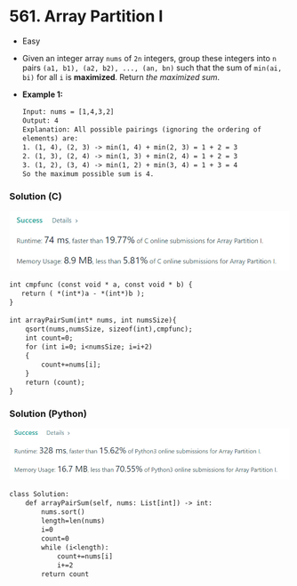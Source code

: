 # 561. Array Partition I

* Easy
* Given an integer array `nums` of `2n` integers, group these integers into `n` pairs `(a1, b1), (a2, b2), ..., (an, bn)` such that the sum of `min(ai, bi)` for all `i` is **maximized**. Return _the maximized sum_.
*   **Example 1:**

    ```
    Input: nums = [1,4,3,2]
    Output: 4
    Explanation: All possible pairings (ignoring the ordering of elements) are:
    1. (1, 4), (2, 3) -> min(1, 4) + min(2, 3) = 1 + 2 = 3
    2. (1, 3), (2, 4) -> min(1, 3) + min(2, 4) = 1 + 2 = 3
    3. (1, 2), (3, 4) -> min(1, 2) + min(3, 4) = 1 + 3 = 4
    So the maximum possible sum is 4.
    ```



### Solution (C)

![](<../.gitbook/assets/image (3) (1) (1) (1) (1) (1) (1) (1).png>)

```
int cmpfunc (const void * a, const void * b) {
   return ( *(int*)a - *(int*)b );
}

int arrayPairSum(int* nums, int numsSize){
    qsort(nums,numsSize, sizeof(int),cmpfunc);
    int count=0;
    for (int i=0; i<numsSize; i=i+2)
    {
        count+=nums[i];
    }
    return (count);
}
```

### Solution (Python)

![](<../.gitbook/assets/image (4) (1) (1) (1) (1) (1) (1) (1) (1).png>)

```
class Solution:
    def arrayPairSum(self, nums: List[int]) -> int:
        nums.sort()
        length=len(nums)
        i=0
        count=0
        while (i<length):
            count+=nums[i]
            i+=2
        return count
```
